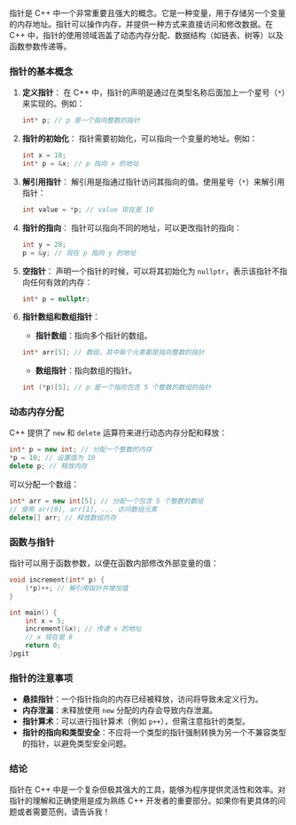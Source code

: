 指针是 C++ 中一个非常重要且强大的概念。它是一种变量，用于存储另一个变量的内存地址。指针可以操作内存，并提供一种方式来直接访问和修改数据。在 C++ 中，指针的使用领域涵盖了动态内存分配、数据结构（如链表、树等）以及函数参数传递等。

### 指针的基本概念

1. **定义指针**： 在 C++ 中，指针的声明是通过在类型名称后面加上一个星号（`*`）来实现的。例如：
    
    ```cpp
    int* p; // p 是一个指向整数的指针
    ```
    
2. **指针的初始化**： 指针需要初始化，可以指向一个变量的地址。例如：
    
    ```cpp
    int x = 10;
    int* p = &x; // p 指向 x 的地址
    ```
    
3. **解引用指针**： 解引用是指通过指针访问其指向的值。使用星号（`*`）来解引用指针：
    
    ```cpp
    int value = *p; // value 现在是 10
    ```
    
4. **指针的指向**： 指针可以指向不同的地址，可以更改指针的指向：
    
    ```cpp
    int y = 20;
    p = &y; // 现在 p 指向 y 的地址
    ```
    
5. **空指针**： 声明一个指针的时候，可以将其初始化为 `nullptr`，表示该指针不指向任何有效的内存：
    
    ```cpp
    int* p = nullptr;
    ```
    
6. **指针数组和数组指针**：
    
    - **指针数组**：指向多个指针的数组。
    
    ```cpp
    int* arr[5]; // 数组，其中每个元素都是指向整数的指针
    ```
    
    - **数组指针**：指向数组的指针。
    
    ```cpp
    int (*p)[5]; // p 是一个指向包含 5 个整数的数组的指针
    ```
    

### 动态内存分配

C++ 提供了 `new` 和 `delete` 运算符来进行动态内存分配和释放：

```cpp
int* p = new int; // 分配一个整数的内存
*p = 10; // 设置值为 10
delete p; // 释放内存
```

可以分配一个数组：

```cpp
int* arr = new int[5]; // 分配一个包含 5 个整数的数组
// 使用 arr[0], arr[1], ... 访问数组元素
delete[] arr; // 释放数组内存
```

### 函数与指针

指针可以用于函数参数，以便在函数内部修改外部变量的值：

```cpp
void increment(int* p) {
    (*p)++; // 解引用指针并增加值
}

int main() {
    int x = 5;
    increment(&x); // 传递 x 的地址
    // x 现在是 6
    return 0;
}pgit
```

### 指针的注意事项

- **悬挂指针**：一个指针指向的内存已经被释放，访问将导致未定义行为。
- **内存泄漏**：未释放使用 `new` 分配的内存会导致内存泄漏。
- **指针算术**：可以进行指针算术（例如 `p++`），但需注意指针的类型。
- **指针的指向和类型安全**：不应将一个类型的指针强制转换为另一个不兼容类型的指针，以避免类型安全问题。

### 结论

指针在 C++ 中是一个复杂但极其强大的工具，能够为程序提供灵活性和效率。对指针的理解和正确使用是成为熟练 C++ 开发者的重要部分。如果你有更具体的问题或者需要范例，请告诉我！